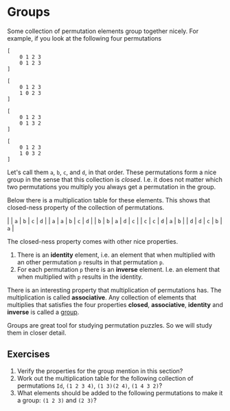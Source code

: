 # Groups
Some collection of permutation elements group together nicely. For example, if
you look at the following four permutations

```
[
    0 1 2 3
    0 1 2 3
]

[
    0 1 2 3
    1 0 2 3
]

[
    0 1 2 3
    0 1 3 2
]

[
    0 1 2 3
    1 0 3 2
]
```

Let's call them `a`, `b`, `c`, and `d`, in that order. These permutations form a
nice group in the sense that this collection is *closed*. I.e. it does not
matter which two permutations you multiply you always get a permutation in the
group. 

Below there is a multiplication table for these elements. This shows that
closed-ness property of the collection of permutations. 

|     | `a` | `b` | `c` | `d` |
| `a` | `a` | `b` | `c` | `d` |
| `b` | `b` | `a` | `d` | `c` |
| `c` | `c` | `d` | `a` | `b` |
| `d` | `d` | `c` | `b` | `a` |

The closed-ness property comes with other nice properties.

1. There is an **identity** element, i.e. an element that when multiplied with
   an other permutation `p` results in that permutation `p`.
2. For each permutation `p` there is an **inverse** element. I.e. an element
   that when multiplied with `p` results in the identity.

There is an interesting property that multiplication of permutations has. The
multiplication is called **associative**. Any collection of elements that
multiplies that satisfies the four properties **closed**, **associative**,
**identity** and **inverse** is called a [group][].

Groups are great tool for studying permutation puzzles. So we will study them in
closer detail.

## Exercises

1. Verify the properties for the group mention in this section?
2. Work out the multiplication table for the following collection of
   permutations `Id`, `(1 2 3 4)`, `(1 3)(2 4)`, `(1 4 3 2)`?
3. What elements should be added to the following permutations to make it a
   group: `(1 2 3)` and `(2 3)`?

[group]: https://en.wikipedia.org/wiki/Group_%28mathematics%29 

